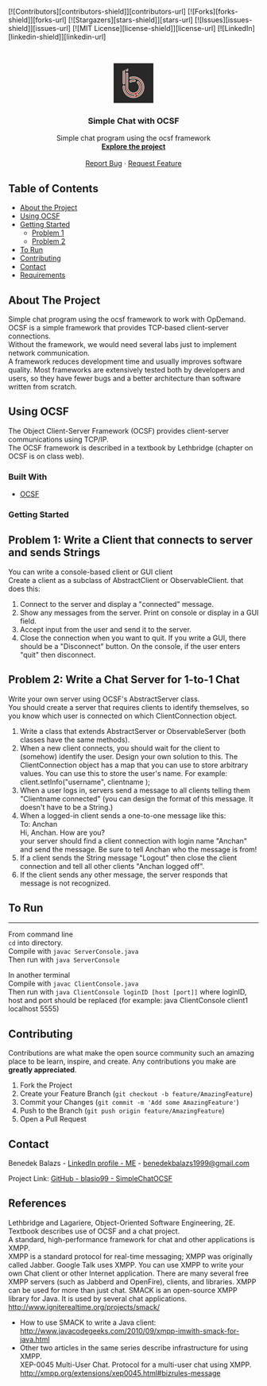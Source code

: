 [![Contributors][contributors-shield]][contributors-url]
[![Forks][forks-shield]][forks-url]
[![Stargazers][stars-shield]][stars-url]
[![Issues][issues-shield]][issues-url]
[![MIT License][license-shield]][license-url]
[![LinkedIn][linkedin-shield]][linkedin-url]



<!-- PROJECT LOGO -->
<br />
<p align="center">
  <a href="https://github.com/blasio99">
    <img src="images/v3.png" alt="Logo" width="80" height="80">
  </a>

  <h3 align="center">Simple Chat with OCSF</h3>

  <p align="center">
    Simple chat program using the ocsf framework
    <br />
    <a href="https://github.com/blasio99/SimpleChatOCSF"><strong>Explore the project</strong></a>
    <br />
    <br />
    <a href="https://github.com/blasio99/SimpleChatOCSF/issues">Report Bug</a>
    ·
    <a href="https://github.com/blasio99/SimpleChatOCSF/issues">Request Feature</a>
  </p>
</p>



<!-- TABLE OF CONTENTS -->
## Table of Contents

* [About the Project](#about-the-project)
* [Using OCSF](#using-ocsf)
* [Getting Started](#getting-started)
  * [Problem 1](#problem1)
  * [Problem 2](#problem2)
* [To Run](#to-run)
* [Contributing](#contributing)
* [Contact](#contact)
* [Requirements](#requirements)



<!-- ABOUT THE PROJECT -->
## About The Project
Simple chat program using the ocsf framework to work with OpDemand.  
OCSF is a simple framework that provides TCP-based client-server connections.  
Without the framework, we would need several labs just to implement network communication.  
A framework reduces development time and usually improves software quality. Most frameworks are extensively tested both by developers and users, so they have fewer bugs and a better architecture than software written from scratch.  
  

## Using OCSF
The Object Client-Server Framework (OCSF) provides client-server communications using TCP/IP.  
The OCSF framework is described in a textbook by Lethbridge (chapter on OCSF is on class web).  

### Built With
* [OCSF](http://www.site.uottawa.ca/school/research/lloseng/supportMaterial/ocsf/ocsf.html)  



<!-- GETTING STARTED -->
### Getting Started

## Problem 1: Write a Client that connects to server and sends Strings
You can write a console-based client or GUI client  
Create a client as a subclass of AbstractClient or ObservableClient. that does this:  
1. Connect to the server and display a "connected" message.  
2. Show any messages from the server. Print on console or display in a GUI field.  
3. Accept input from the user and send it to the server.  
4. Close the connection when you want to quit. If you write a GUI, there should be a "Disconnect" button. On the console, if the user enters "quit" then disconnect.  

## Problem 2: Write a Chat Server for 1-to-1 Chat
Write your own server using OCSF's AbstractServer class.  
You should create a server that requires clients to identify themselves, so you know which user is connected on which ClientConnection object.  
1. Write a class that extends AbstractServer or ObservableServer (both classes have the same methods).  
2. When a new client connects, you should wait for the client to (somehow) identify the user. Design your own solution to this. The ClientConnection object has a map that you can use to store arbitrary values. You can use this to store the user's name. For example: client.setInfo("username", clientname );  
3. When a user logs in, servers send a message to all clients telling them "Clientname connected" (you can design the format of this message. It doesn't have to be a String.)  
4. When a logged-in client sends a one-to-one message like this:  
        To: Anchan  
        Hi, Anchan. How are you?  
your server should find a client connection with login name "Anchan" and send the message. Be sure to tell Anchan who the message is from!  
5. If a client sends the String message "Logout" then close the client connection and tell all other clients "Anchan logged off".  
6. If the client sends any other message, the server responds that message is not recognized.  


## To Run
------
From command line  
`cd` into directory.  
Compile with `javac ServerConsole.java`    
Then run with `java ServerConsole`  
  
In another terminal   
Compile with `javac ClientConsole.java`    
Then run with `java ClientConsole loginID [host [port]]` where loginID, host and port should be replaced (for example: java ClientConsole client1 localhost 5555)  


<!-- CONTRIBUTING -->
## Contributing

Contributions are what make the open source community such an amazing place to be learn, inspire, and create. Any contributions you make are **greatly appreciated**.  

1. Fork the Project  
2. Create your Feature Branch (`git checkout -b feature/AmazingFeature`)  
3. Commit your Changes (`git commit -m 'Add some AmazingFeature'`)  
4. Push to the Branch (`git push origin feature/AmazingFeature`)  
5. Open a Pull Request  


<!-- CONTACT -->
## Contact

Benedek Balazs - [LinkedIn profile - ME](https://www.linkedin.com/in/balazs-benedek-009322183/) - benedekbalazs1999@gmail.com

Project Link: [GitHub - blasio99 - SimpleChatOCSF](https://github.com/blasio99/SimpleChatOCSF)


## References

Lethbridge and Lagariere, Object-Oriented Software Engineering, 2E. Textbook describes use of OCSF and a chat project.  
A standard, high-performance framework for chat and other applications is XMPP.  
XMPP is a standard protocol for real-time messaging; XMPP was originally called Jabber. Google Talk uses XMPP. You can use XMPP to write your own Chat client or other Internet application. There are many several free XMPP servers (such as Jabberd and OpenFire), clients, and libraries. XMPP can be used for more than just chat. SMACK is an open-source XMPP library for Java. It is used by several chat applications. http://www.igniterealtime.org/projects/smack/  
* How to use SMACK to write a Java client: http://www.javacodegeeks.com/2010/09/xmpp-imwith-smack-for-java.html  
* Other two articles in the same series describe infrastructure for using XMPP.  
XEP-0045 Multi-User Chat. Protocol for a multi-user chat using XMPP. http://xmpp.org/extensions/xep0045.html#bizrules-message  